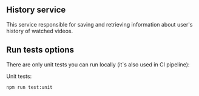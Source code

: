 ## History service

This service responsible for saving and retrieving information about user's history of watched videos.

## Run tests options

There are only unit tests you can run locally (it`s also used in CI pipeline):

Unit tests:

```bash
npm run test:unit
```
